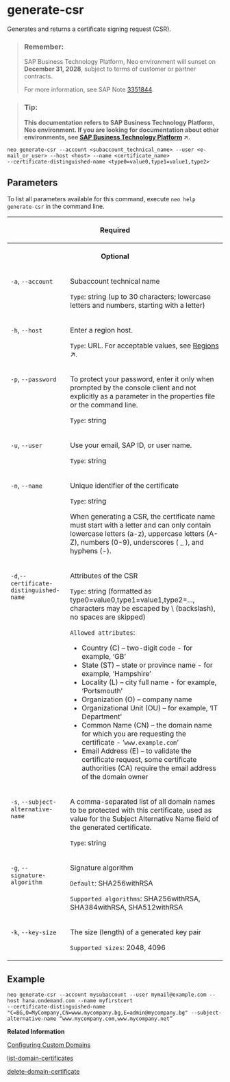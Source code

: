 <!-- loiof02258d98b0246cc84a9dfdfe3642b83 -->

# generate-csr

Generates and returns a certificate signing request \(CSR\).



> ### Remember:  
> SAP Business Technology Platform, Neo environment will sunset on **December 31, 2028**, subject to terms of customer or partner contracts.
> 
> For more information, see SAP Note [3351844](https://launchpad.support.sap.com/#/notes/3351844).

> ### Tip:  
> **This documentation refers to SAP Business Technology Platform, Neo environment. If you are looking for documentation about other environments, see [SAP Business Technology Platform](https://help.sap.com/viewer/65de2977205c403bbc107264b8eccf4b/Cloud/en-US/6a2c1ab5a31b4ed9a2ce17a5329e1dd8.html "SAP Business Technology Platform (SAP BTP) is an integrated offering comprised of four technology portfolios: database and data management, application development and integration, analytics, and intelligent technologies. The platform offers users the ability to turn data into business value, compose end-to-end business processes, and build and extend SAP applications quickly.") :arrow_upper_right:.**



```
neo generate-csr --account <subaccount_technical_name> --user <e-mail_or_user> --host <host> --name <certificate_name> 
--certificate-distinguished-name <type0=value0,type1=value1,type2>
```



## Parameters



To list all parameters available for this command, execute `neo help generate-csr` in the command line.


<table>
<tr>
<th valign="top" colspan="2">

Required



</th>
</tr>
<tr>
<th valign="top" colspan="2">

Optional



</th>
</tr>
<tr>
<td valign="top">

`-a`, `--account`



</td>
<td valign="top">

Subaccount technical name

`Type`: string \(up to 30 characters; lowercase letters and numbers, starting with a letter\)



</td>
</tr>
<tr>
<td valign="top">

`-h`, `--host`



</td>
<td valign="top">

Enter a region host.

`Type`: URL. For acceptable values, see [Regions](https://help.sap.com/viewer/65de2977205c403bbc107264b8eccf4b/Cloud/en-US/350356d1dc314d3199dca15bd2ab9b0e.html "You can deploy applications in different regions. Each region represents a geographical location (for example, Europe, US East) where applications, data, or services are hosted.") :arrow_upper_right:.



</td>
</tr>
<tr>
<td valign="top">

`-p`, `--password`



</td>
<td valign="top">

To protect your password, enter it only when prompted by the console client and not explicitly as a parameter in the properties file or the command line.

`Type`: string



</td>
</tr>
<tr>
<td valign="top">

`-u`, `--user`



</td>
<td valign="top">

Use your email, SAP ID, or user name.

`Type`: string



</td>
</tr>
<tr>
<td valign="top">

`-n`, `--name`



</td>
<td valign="top">

Unique identifier of the certificate

`Type`: string

When generating a CSR, the certificate name must start with a letter and can only contain lowercase letters \(a-z\), uppercase letters \(A-Z\), numbers \(0-9\), underscores \( \_ \), and hyphens \(-\).



</td>
</tr>
<tr>
<td valign="top">

`-d`,`--certificate-distinguished-name`



</td>
<td valign="top">

Attributes of the CSR

`Type`: string \(formatted as type0=value0,type1=value1,type2=..., characters may be escaped by \\ \(backslash\), no spaces are skipped\)

`Allowed attributes`:

-   Country \(C\) – two-digit code - for example, ‘GB’
-   State \(ST\) – state or province name - for example, ‘Hampshire’
-   Locality \(L\) – city full name - for example, ‘Portsmouth’
-   Organization \(O\) – company name
-   Organizational Unit \(OU\) – for example, ‘IT Department’
-   Common Name \(CN\) – the domain name for which you are requesting the certificate - ‘`www.example.com`’
-   Email Address \(E\) – to validate the certificate request, some certificate authorities \(CA\) require the email address of the domain owner



</td>
</tr>
<tr>
<td valign="top">

`-s`, `--subject-alternative-name`



</td>
<td valign="top">

A comma-separated list of all domain names to be protected with this certificate, used as value for the Subject Alternative Name field of the generated certificate.

`Type`: string



</td>
</tr>
<tr>
<td valign="top">

`-g`, `--signature-algorithm` 



</td>
<td valign="top">

Signature algorithm

`Default`: SHA256withRSA

`Supported algorithms`: SHA256withRSA, SHA384withRSA, SHA512withRSA



</td>
</tr>
<tr>
<td valign="top">

`-k`, `--key-size` 



</td>
<td valign="top">

The size \(length\) of a generated key pair

`Supported sizes`: 2048, 4096



</td>
</tr>
</table>



## Example

```
neo generate-csr --account mysubaccount --user mymail@example.com --host hana.ondemand.com --name myfirstcert 
--certificate-distinguished-name "C=BG,O=MyCompany,CN=www.mycompany.bg,E=admin@mycompany.bg" --subject-alternative-name “www.mycompany.com,www.mycompany.net”
```

**Related Information**  


[Configuring Custom Domains](configuring-custom-domains-77cf0e6.md#loio77cf0e6cd32e496c9cc8eeac4bedde94 "To make sure that your domain is trusted and all application data is protected, you need to first set up secure SSL communication. The next step will then be to make your application accessible via the custom domain and route traffic to it.")

[list-domain-certificates](list-domain-certificates-dfb8438.md "Use this command to list certificates available for a custom domain.")

[delete-domain-certificate](delete-domain-certificate-c3076cc.md "Deletes a certificate.")

